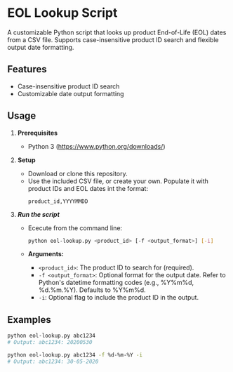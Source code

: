 # EOL Lookup Script
A customizable Python script that looks up product End-of-Life (EOL) dates from a CSV file.
Supports case-insensitive product ID search and flexible output date formatting.

## Features
* Case-insensitive product ID search
* Customizable date output formatting

## Usage

1. **Prerequisites**
    * Python 3 (https://www.python.org/downloads/)

2. **Setup**
    * Download or clone this repository.
    * Use the included CSV file, or create your own. Populate it with product IDs and EOL dates int the format:
        ```
        product_id,YYYYMMDD
        ```

3. ***Run the script***
    * Ececute from the command line:
        ```bash
        python eol-lookup.py <product_id> [-f <output_format>] [-i]
        ```
    
    * **Arguments:**
        * `<product_id>`: The product ID to search for (required).
        * `-f <output_format>`:  Optional format for the output date.  Refer to Python's datetime formatting codes (e.g., %Y%m%d, %d.%m.%Y).  Defaults to %Y%m%d. 
        * `-i`:  Optional flag to include the product ID in the output. 

## Examples

```bash
python eol-lookup.py abc1234
# Output: abc1234: 20200530
```
```bash
python eol-lookup.py abc1234 -f %d-%m-%Y -i 
# Output: abc1234: 30-05-2020
```
